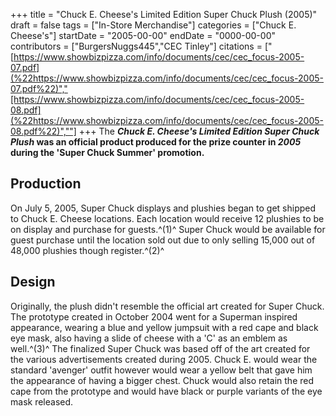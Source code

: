 +++
title = "Chuck E. Cheese's Limited Edition Super Chuck Plush (2005)"
draft = false
tags = ["In-Store Merchandise"]
categories = ["Chuck E. Cheese's"]
startDate = "2005-00-00"
endDate = "0000-00-00"
contributors = ["BurgersNuggs445","CEC Tinley"]
citations = ["[https://www.showbizpizza.com/info/documents/cec/cec_focus-2005-07.pdf](%22https://www.showbizpizza.com/info/documents/cec/cec_focus-2005-07.pdf%22)","[https://www.showbizpizza.com/info/documents/cec/cec_focus-2005-08.pdf](%22https://www.showbizpizza.com/info/documents/cec/cec_focus-2005-08.pdf%22)",""]
+++
The ***Chuck E. Cheese's Limited Edition Super Chuck Plush* was an official product produced for the prize counter in *2005* during the 'Super Chuck Summer' promotion.**

## Production

On July 5, 2005, Super Chuck displays and plushies began to get shipped to Chuck E. Cheese locations. Each location would receive 12 plushies to be on display and purchase for guests.^(1)^
Super Chuck would be available for guest purchase until the location sold out due to only selling 15,000 out of 48,000 plushies though register.^(2)^

## Design

Originally, the plush didn't resemble the official art created for Super Chuck. The prototype created in October 2004 went for a Superman inspired appearance, wearing a blue and yellow jumpsuit with a red cape and black eye mask, also having a slide of cheese with a 'C' as an emblem as well.^(3)^
The finalized Super Chuck was based off of the art created for the various advertisements created during 2005. Chuck E. would wear the standard 'avenger' outfit however would wear a yellow belt that gave him the appearance of having a bigger chest. Chuck would also retain the red cape from the prototype and would have black or purple variants of the eye mask released.

